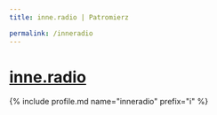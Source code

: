 ```yaml
---
title: inne.radio | Patromierz

permalink: /inneradio
---
```


# [inne.radio](https://patronite.pl/inneradio)

{% include profile.md name="inneradio" prefix="i" %}
